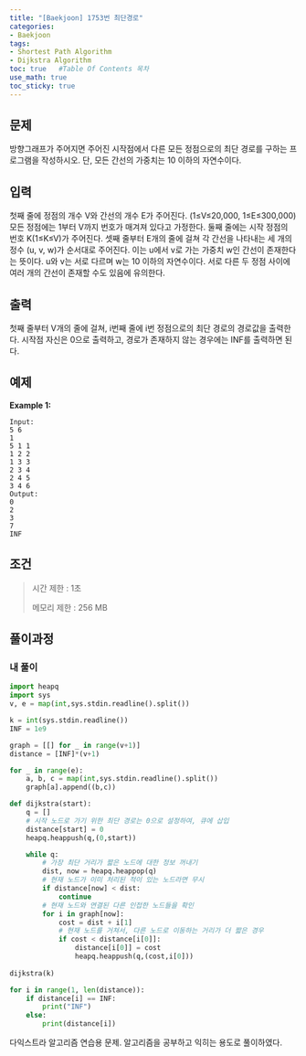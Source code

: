 ```yaml
---
title: "[Baekjoon] 1753번 최단경로"
categories: 
- Baekjoon
tags:
- Shortest Path Algorithm
- Dijkstra Algorithm
toc: true   #Table Of Contents 목차 
use_math: true
toc_sticky: true
---
```


## 문제

방향그래프가 주어지면 주어진 시작점에서 다른 모든 정점으로의 최단 경로를 구하는 프로그램을 작성하시오. 단, 모든 간선의 가중치는 10 이하의 자연수이다.

## 입력

첫째 줄에 정점의 개수 V와 간선의 개수 E가 주어진다. (1≤V≤20,000, 1≤E≤300,000) 모든 정점에는 1부터 V까지 번호가 매겨져 있다고 가정한다. 둘째 줄에는 시작 정점의 번호 K(1≤K≤V)가 주어진다. 셋째 줄부터 E개의 줄에 걸쳐 각 간선을 나타내는 세 개의 정수 (u, v, w)가 순서대로 주어진다. 이는 u에서 v로 가는 가중치 w인 간선이 존재한다는 뜻이다. u와 v는 서로 다르며 w는 10 이하의 자연수이다. 서로 다른 두 정점 사이에 여러 개의 간선이 존재할 수도 있음에 유의한다.

## 출력

첫째 줄부터 V개의 줄에 걸쳐, i번째 줄에 i번 정점으로의 최단 경로의 경로값을 출력한다. 시작점 자신은 0으로 출력하고, 경로가 존재하지 않는 경우에는 INF를 출력하면 된다.

## 예제

**Example 1:**

```
Input: 
5 6
1
5 1 1
1 2 2
1 3 3
2 3 4
2 4 5
3 4 6
Output: 
0
2
3
7
INF
```

## 조건

> 시간 제한 : 1초
>
> 메모리 제한 : 256 MB

## 풀이과정

### 내 풀이

```python
import heapq
import sys
v, e = map(int,sys.stdin.readline().split())

k = int(sys.stdin.readline())
INF = 1e9

graph = [[] for _ in range(v+1)]
distance = [INF]*(v+1)

for _ in range(e):
    a, b, c = map(int,sys.stdin.readline().split())
    graph[a].append((b,c))

def dijkstra(start):
    q = []
    # 시작 노드로 가기 위한 최단 경로는 0으로 설정하여, 큐에 삽입
    distance[start] = 0
    heapq.heappush(q,(0,start))

    while q:
        # 가장 최단 거리가 짧은 노드에 대한 정보 꺼내기
        dist, now = heapq.heappop(q)
		# 현재 노드가 이미 처리된 적이 있는 노드라면 무시
        if distance[now] < dist:
            continue
    	# 현재 노드와 연결된 다른 인접한 노드들을 확인
        for i in graph[now]:
            cost = dist + i[1]
			# 현재 노드를 거쳐서, 다른 노드로 이동하는 거리가 더 짧은 경우
            if cost < distance[i[0]]:
                distance[i[0]] = cost
                heapq.heappush(q,(cost,i[0]))
    
dijkstra(k)

for i in range(1, len(distance)):
    if distance[i] == INF:
        print("INF")
    else:
        print(distance[i])
```

다익스트라 알고리즘 연습용 문제. 알고리즘을 공부하고 익히는 용도로 풀이하였다.